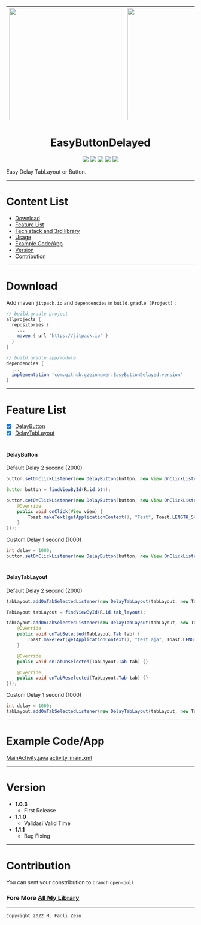 
|<img src="/preview/preview1.png" width="300"/>|<img src="/preview/preview2.png" width="300"/>|
|--|--|

<h1 align="center">
    EasyButtonDelayed
</h1>

<p align="center">
    <a><img src="https://img.shields.io/badge/Version-1.1.1-brightgreen.svg?style=flat"></a>
    <a><img src="https://img.shields.io/badge/ID-gzeinnumer-blue.svg?style=flat"></a>
    <a><img src="https://img.shields.io/badge/Java-Suport-green?logo=java&style=flat"></a>
    <a><img src="https://img.shields.io/badge/kotlin-Suport-green?logo=kotlin&style=flat"></a>
    <a href="https://github.com/gzeinnumer"><img src="https://img.shields.io/github/followers/gzeinnumer?label=follow&style=social"></a>
    <br>
    <p>Easy Delay TabLayout or Button.</p>
</p>

---
# Content List
* [Download](#download)
* [Feature List](#feature-list)
* [Tech stack and 3rd library](#tech-stack-and-3rd-library)
* [Usage](#usage)
* [Example Code/App](#example-codeapp)
* [Version](#version)
* [Contribution](#contribution)

---
# Download
Add maven `jitpack.io` and `dependencies` in `build.gradle (Project)` :
```gradle
// build.gradle project
allprojects {
  repositories {
    ...
    maven { url 'https://jitpack.io' }
  }
}

// build.gradle app/module
dependencies {
  ...
  implementation 'com.github.gzeinnumer:EasyButtonDelayed:version'
}
```

---
# Feature List

- [x] [DelayButton](#DelayButton)
- [x] [DelayTabLayout](#DelayTabLayout)

#
#### DelayButton

Default Delay 2 second (2000)

```java
button.setOnClickListener(new DelayButton(button, new View.OnClickListener() {}));
```

```java
Button button = findViewById(R.id.btn);

button.setOnClickListener(new DelayButton(button, new View.OnClickListener() {
    @Override
    public void onClick(View view) {
        Toast.makeText(getApplicationContext(), "Test", Toast.LENGTH_SHORT).show();
    }
}));
```

Custom Delay 1 second (1000)

```java
int delay = 1000;
button.setOnClickListener(new DelayButton(button, new View.OnClickListener() {}, delay));
```

#
#### DelayTabLayout

Default Delay 2 second (2000)

```java
tabLayout.addOnTabSelectedListener(new DelayTabLayout(tabLayout, new TabLayout.OnTabSelectedListener() {}));
```

```java
TabLayout tabLayout = findViewById(R.id.tab_layout);

tabLayout.addOnTabSelectedListener(new DelayTabLayout(tabLayout, new TabLayout.OnTabSelectedListener() {
    @Override
    public void onTabSelected(TabLayout.Tab tab) {
        Toast.makeText(getApplicationContext(), "test aja", Toast.LENGTH_SHORT).show();
    }

    @Override
    public void onTabUnselected(TabLayout.Tab tab) {}

    @Override
    public void onTabReselected(TabLayout.Tab tab) {}
}));
```

Custom Delay 1 second (1000)

```java
int delay = 1000;
tabLayout.addOnTabSelectedListener(new DelayTabLayout(tabLayout, new TabLayout.OnTabSelectedListener() {}, delay));
```

---
# Example Code/App

[MainActivity.java](https://github.com/gzeinnumer/EasyButtonDelayed/blob/master/app/src/main/java/com/gzeinnumer/easybuttondelayed/MainActivity.java)
[activity_main.xml](https://github.com/gzeinnumer/EasyButtonDelayed/blob/master/app/src/main/res/layout/activity_main.xml)

---
# Version
- **1.0.3**
  - First Release
- **1.1.0**
  - Validasi Valid Time
- **1.1.1**
  - Bug Fixing

---
# Contribution
You can sent your constribution to `branch` `open-pull`.

### Fore More [All My Library](https://github.com/gzeinnumer#my-library-list)

---

```
Copyright 2022 M. Fadli Zein
```
